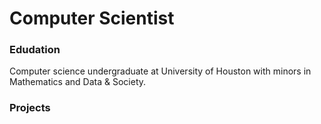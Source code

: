 # Computer Scientist

### Edudation
Computer science undergraduate at University of Houston with minors in Mathematics and Data & Society.

### Projects
